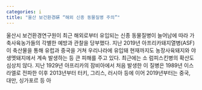 ```yaml
---
categories: i
title: "울산 보건환경硏 “해외 신종 동물질병 주의”"
---
```

울산시 보건환경연구원이 최근 해외로부터 유입되는 신종 동물질병이 늘어남에 따라 가축사육농가들의 각별한 예방과 관찰을 당부했다. 지난 2019년 아프리카돼지열병(ASF)이 축산물을 통해 유럽과 중국을 거쳐 우리나라에 유입돼 현재까지도 농장사육돼지와 야생멧돼지에서 계속 발생하는 등 큰 피해를 주고 있다. 최근에는 소 럼피스킨병의 확산도 심상치 않다. 지난 1929년 아프리카의 잠비아에서 처음 발생한 이 질병은 1989년 이스라엘로 전파한 이후 2013년부터 터키, 그리스, 러시아 등에 이어 2019년부터는 중국, 대만, 싱가포르 등 아